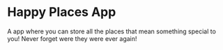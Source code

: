 # Happy Places App

A app where you can store all the places that mean something special to you! Never forget were they were ever again!
